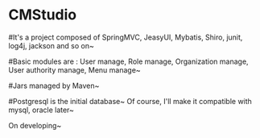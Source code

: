 CMStudio
========

#It's a project composed of SpringMVC, JeasyUI, Mybatis, Shiro, junit, log4j, jackson and so on~

#Basic modules are : User manage, Role manage, Organization manage, User authority manage, Menu manage~ 

#Jars managed by Maven~

#Postgresql is the initial database~ Of course, I'll make it compatible with mysql, oracle later~ 

On developing~